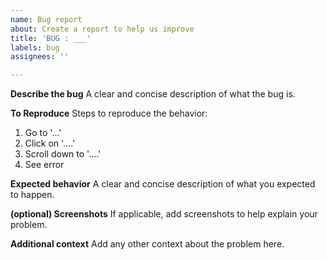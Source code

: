 ```yaml
---
name: Bug report
about: Create a report to help us improve
title: 'BUG : ___'
labels: bug
assignees: ''

---
```


**Describe the bug**
A clear and concise description of what the bug is.

**To Reproduce**
Steps to reproduce the behavior:
1. Go to '...'
2. Click on '....'
3. Scroll down to '....'
4. See error

**Expected behavior**
A clear and concise description of what you expected to happen.

**(optional) Screenshots**
If applicable, add screenshots to help explain your problem.

**Additional context**
Add any other context about the problem here.
